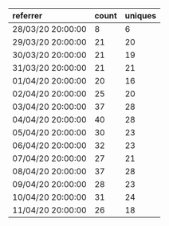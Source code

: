 | referrer          | count | uniques |
| :---------------- | :---- | :------ |
| 28/03/20 20:00:00 | 8     | 6       |
| 29/03/20 20:00:00 | 21    | 20      |
| 30/03/20 20:00:00 | 21    | 19      |
| 31/03/20 20:00:00 | 21    | 21      |
| 01/04/20 20:00:00 | 20    | 16      |
| 02/04/20 20:00:00 | 25    | 20      |
| 03/04/20 20:00:00 | 37    | 28      |
| 04/04/20 20:00:00 | 40    | 28      |
| 05/04/20 20:00:00 | 30    | 23      |
| 06/04/20 20:00:00 | 32    | 23      |
| 07/04/20 20:00:00 | 27    | 21      |
| 08/04/20 20:00:00 | 37    | 28      |
| 09/04/20 20:00:00 | 28    | 23      |
| 10/04/20 20:00:00 | 31    | 24      |
| 11/04/20 20:00:00 | 26    | 18      |